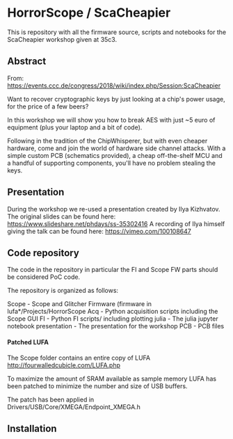 


# HorrorScope / ScaCheapier

This is repository with all the firmware source, scripts and notebooks for the ScaCheapier workshop given at 35c3. 


## Abstract 
From: https://events.ccc.de/congress/2018/wiki/index.php/Session:ScaCheapier

Want to recover cryptographic keys by just looking at a chip's power usage, for the price of a few beers?

In this workshop we will show you how to break AES with just ~5 euro of equipment (plus your laptop and a bit of code).

Following in the tradition of the ChipWhisperer, but with even cheaper hardware, come and join the world of hardware side channel attacks. With a simple custom PCB (schematics provided), a cheap off-the-shelf MCU and a handful of supporting components, you'll have no problem stealing the keys. 

## Presentation

During the workshop we re-used a presentation created by Ilya Kizhvatov. The original slides can be found here:
https://www.slideshare.net/phdays/ss-35302416
A recording of Ilya himself giving the talk can be found here: https://vimeo.com/100108647


## Code repository

The code in the repository in particular the FI and Scope FW parts should be considered PoC code.

The repository is organized as follows:

Scope   - Scope and Glitcher Firmware (firmware in lufa\*/Projects/HorrorScope
Acq     - Python acquisition scripts including the Scope GUI
FI      - Python FI scripts/ including plotting
julia   - The julia jupyter notebook
presentation - The presentation for the workshop
PCB     - PCB files

#### Patched LUFA
The Scope folder contains an entire copy of LUFA http://fourwalledcubicle.com/LUFA.php

To maximize the amount of SRAM available as sample memory LUFA has been patched to minimize the number and size of USB buffers. 

The patch has been applied in Drivers/USB/Core/XMEGA/Endpoint_XMEGA.h

## Installation


